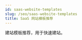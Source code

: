 ```yaml
---
id: saas-website-templates
slug: /seo/saas-website-templates
title: SaaS 网站模板推荐
---
```


建站模板推荐，用于快速建站。
